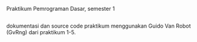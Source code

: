 Praktikum Pemrograman Dasar, semester 1
##
dokumentasi dan source code praktikum menggunakan Guido Van Robot (GvRng) dari praktikum 1-5.
